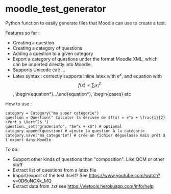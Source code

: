 # moodle_test_generator

Python function to easily generate files that Moodle can use to create a test.

Features so far :
- Creating a question
- Creating a category of questions
- Adding a question to a given category
- Export a category of questions under the format Moodle XML, which can be imported directly into Moodle.
- Supports Unicode éàê ...
- Latex syntax : correctly supports inline latex with $e^x$, and equation with $$ f(x) = \sum_i x_i^2 $$, \begin{equation*}...\end{equation*}, \begin{cases} etc

How to use : 
```
category = Category("ma super catégorie")
question = Question(" Calculer la dérivée de $f(x) = e^x + \frac{1}{2} \Vert x \Vert^2$.")
question._set("graderinfo", "$e^x + x$") # optional
category.append(question) # ajoute la question à la catégorie
category.save("ma_categorie") # crée un fichier déguelasse mais prêt à l'export dans Moodle
```
 
To do:
- Support other kinds of questions than "composition". Like QCM or other stuff
- Extract list of questions from a latex file
- Import/export of the test itself? See https://www.youtube.com/watch?v=0D6uNCXk_MQ
- Extract data from .txt see https://vletools.herokuapp.com/info/help
